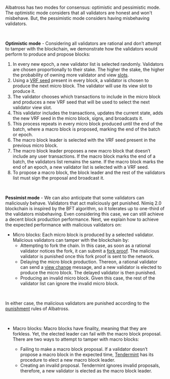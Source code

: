 Albatross has two modes for consensus: optimistic and pessimistic mode. The optimistic mode considers that all validators are honest and won't misbehave. But, the pessimistic mode considers having misbehaving validators.

<br/>

**Optimistic mode** - Considering all validators are rational and don’t attempt to tamper with the blockchain, we demonstrate how the validators would perform to produce and propose blocks:

1. In every new epoch, a new validator list is selected randomly. Validators are chosen proportionally to their stake. The higher the stake, the higher the probability of owning more validator and view [slots]().
2. Using a [VRF seed]() present in every block, a validator is chosen to produce the next micro block. The validator will use its view slot to produce it.
3. The validator chooses which transactions to include in the micro block and produces a new VRF seed that will be used to select the next validator view slot.
4. This validator includes the transactions, updates the current state, adds the new VRF seed in the micro block, signs, and broadcasts it.
5. This process repeats in every micro block produced until the end of the batch, where a macro block is proposed, marking the end of the batch or epoch.
6. The macro block leader is selected with the VRF seed present in the previous micro block.
7. The macro block leader proposes a new macro block that doesn’t include any user transactions. If the macro block marks the end of a batch, the validators list remains the same. If the macro block marks the end of an epoch, a new validator list is selected with a VRF seed.
8. To propose a macro block, the block leader and the rest of the validators list must sign the proposal and broadcast it.

<br/>

**Pessimist mode** - We can also anticipate that some validators can maliciously behave. Validators that act maliciously get punished. Nimiq 2.0 blockchain is inspired by the BFT algorithm, so it tolerates up to one-third of the validators misbehaving. Even considering this case, we can still achieve a decent block production performance. Next, we explain how to achieve the expected performance with malicious validators on:

- Micro blocks: Each micro block is produced by a selected validator. Malicious validators can tamper with the blockchain by:
    - Attempting to fork the chain. In this case, as soon as a rational validator notices the fork, it can submit a [fork proof](). The malicious validator is punished once this fork proof is sent to the network.
    - Delaying the micro block production. Thereon, a rational validator can send a [view change]() message, and a new validator is elected to produce the micro block. The delayed validator is then punished.
    - Producing an invalid micro block. Given this case, the rest of the validator list can ignore the invalid micro block.

<br/>

In either case, the malicious validators are punished according to the [punishment]() rules of Albatross.

<br/>

- Macro blocks: Macro blocks have finality, meaning that they are forkless. Yet, the elected leader can fail with the macro block proposal. There are two ways to attempt to tamper with macro blocks:

    - Failing to make a macro block proposal. If a validator doesn’t propose a macro block in the expected time, [Tendermint]() has its procedure to elect a new macro block leader.
    - Creating an invalid proposal. Tendermint ignores invalid proposals, therefore, a new validator is elected as the macro block leader.
